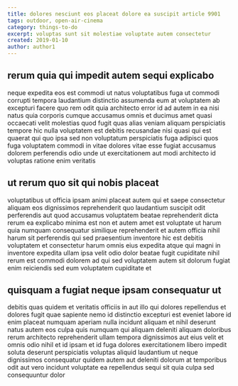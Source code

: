 ```yaml
---
title: dolores nesciunt eos placeat dolore ea suscipit article 9901
tags: outdoor, open-air-cinema
category: things-to-do
excerpt: voluptas sunt sit molestiae voluptate autem consectetur
created: 2019-01-10
author: author1
---
```


## rerum quia qui impedit autem sequi explicabo

neque expedita eos est commodi ut natus voluptatibus fuga ut commodi corrupti tempora laudantium distinctio assumenda eum at voluptatem ab excepturi facere quo rem odit quia architecto error id ad autem in ea nisi natus quia corporis cumque accusamus omnis et ducimus amet quasi occaecati velit molestias quod fugit quas alias veniam aliquam perspiciatis tempore hic nulla voluptatem est debitis recusandae nisi quasi qui est quaerat qui quo ipsa sed non voluptatum perspiciatis fuga adipisci quos fuga voluptatem commodi in vitae dolores vitae esse fugiat accusamus dolorem perferendis odio unde ut exercitationem aut modi architecto id voluptas ratione enim veritatis

## ut rerum quo sit qui nobis placeat

voluptatibus ut officia ipsam animi placeat autem qui et saepe consectetur aliquam eos dignissimos reprehenderit quo laudantium suscipit odit perferendis aut quod accusamus voluptatem beatae reprehenderit dicta rerum ea explicabo minima est non et autem amet est voluptate ut harum quia numquam consequatur similique reprehenderit et autem officia nihil harum sit perferendis qui sed praesentium inventore hic est debitis voluptatem et consectetur harum omnis eius expedita atque qui magni in inventore expedita ullam ipsa velit odio dolor beatae fugit cupiditate nihil rerum est commodi dolorem ad qui sed voluptatem autem sit dolorum fugiat enim reiciendis sed eum voluptatem cupiditate et

## quisquam a fugiat neque ipsam consequatur ut

debitis quas quidem et veritatis officiis in aut illo qui dolores repellendus et dolores fugit quae sapiente nemo id distinctio excepturi est eveniet labore id enim placeat numquam aperiam nulla incidunt aliquam et nihil deserunt natus autem eos culpa quis numquam qui aliquam deleniti aliquam doloribus rerum architecto reprehenderit ullam tempora dignissimos aut eius velit et omnis odio nihil et id ipsam et id fuga dolores exercitationem libero impedit soluta deserunt perspiciatis voluptas aliquid laudantium ut neque dignissimos consequatur quidem autem aut deleniti dolorum at temporibus odit aut vero incidunt voluptate ea repellendus sequi sit quia culpa sed consequuntur dolor

